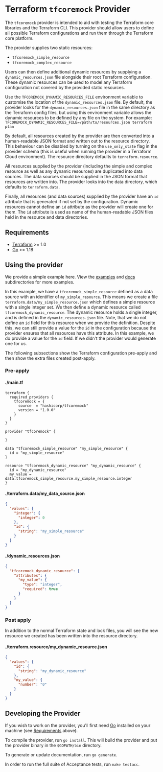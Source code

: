 # Terraform `tfcoremock` Provider

The `tfcoremock` provider is intended to aid with testing the Terraform core libraries
and the Terraform CLI. This provider should allow users to define all possible 
Terraform configurations and run them through the Terraform core platform.

The provider supplies two static resources:

- `tfcoremock_simple_resource`
- `tfcoremock_complex_resource`
 
Users can then define additional dynamic resources by supplying a 
`dynamic_resources.json` file alongside their root Terraform configuration. 
These dynamic resources can be used to model any Terraform configuration not
covered by the provided static resources.

Use the `TFCOREMOCK_DYNAMIC_RESOURCES_FILE` environment variable to customise 
the location of the `dynamic_resources.json` file. By default, the provider 
looks for the `dynamic_resources.json` file in the same directory as the 
Terraform config files, but using this environment variable allows the dynamic
resources to be defined by any file on the system. For example: 
`TFCOREMOCK_DYNAMIC_RESOURCES_FILE=/path/to/resources.json terraform plan`

By default, all resources created by the provider are then converted into a 
human-readable JSON format and written out to the resource directory. This 
behaviour can be disabled by turning on the `use_only_state` flag in the 
provider schema (this is useful when running the provider in a Terraform Cloud
environment). The resource directory defaults to `terraform.resource`.

All resources supplied by the provider (including the simple and 
complex resource as well as any dynamic resources) are duplicated into data 
sources. The data sources should be supplied in the JSON format that resources
are written into. The provider looks into the data directory, which defaults to
`terraform.data`.

Finally, all resources (and data sources) supplied by the provider have an `id` 
attribute that is generated if not set by the configuration. Dynamic resources 
cannot define an `id` attribute as the provider will create one for them. The 
`id` attribute is used as name of the human-readable JSON files held in the
resource and data directories.

## Requirements

- [Terraform](https://www.terraform.io/downloads.html) >= 1.0
- [Go](https://golang.org/doc/install) >= 1.18

## Using the provider

We provide a simple example here. View the [examples](./examples) and 
[docs](./docs) subdirectories for more examples.

In this example, we have a `tfcoremock_simple_resource` defined as a data source with
an identifier of `my_simple_resource`. This means we create a file 
`terraform.data/my_simple_resource.json` which defines a simple resource with
a single integer set. We then define a dynamic resource called 
`tfcoremock_dynamic_resource`. The dynamic resource holds a single integer, and is 
defined in the `dynamic_resources.json` file. Note, that we do not define an 
`id` field for this resource when we provide the definition. Despite this, we
can still provide a value for the `id` in the configuration because the provider
ensures that all resources have this attribute. In this example, we do provide
a value for the `id` field. If we didn't the provider would generate one for us.

The following subsections show the Terraform configuration pre-apply and then
show the extra files created post-apply.

### Pre-apply

#### **./main.tf**
```hcl
terraform {
  required_providers {
    tfcoremock = {
      source  = "hashicorp/tfcoremock"
      version = "1.0.0"
    }
  }
}

provider "tfcoremock" {
  
}

data "tfcoremock_simple_resource" "my_simple_resource" {
  id = "my_simple_resource"
}

resource "tfcoremock_dynamic_resource" "my_dynamic_resource" {
  id = "my_dynamic_resource"
  my_value = data.tfcoremock_simple_resource.my_simple_resource.integer
}
```

#### **./terraform.data/my_data_source.json**
```json
{
  "values": {
    "integer": {
      "integer": 0
    },
    "id": {
      "string": "my_simple_resource"
    }
  }
}
```

#### **./dynamic_resources.json**
```json
{
  "tfcoremock_dynamic_resource": {
    "attributes": {
      "my_value": {
        "type": "integer",
        "required": true
      }
    }
  }
}
```

### Post apply

In addition to the normal Terraform state and lock files, you will see the new
resource we created has been written into the resource directory.

#### **./terraform.resource/my_dynamic_resource.json**
```json
{
  "values": {
    "id": {
      "string": "my_dynamic_resource"
    },
    "my_value": {
      "number": "0"
    }
  }
}
```


## Developing the Provider

If you wish to work on the provider, you'll first need 
[Go](http://www.golang.org) installed on your machine 
(see [Requirements](#requirements) above).

To compile the provider, run `go install`. This will build the provider and put 
the provider binary in the `$GOPATH/bin` directory.

To generate or update documentation, run `go generate`.

In order to run the full suite of Acceptance tests, run `make testacc`.
